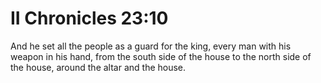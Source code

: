 # II Chronicles 23:10

And he set all the people as a guard for the king, every man with his weapon in his hand, from the south side of the house to the north side of the house, around the altar and the house.
